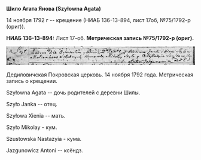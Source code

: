 **Шило Агата Янова (Szyłowna Agata)**

14 ноября 1792 г -- крещение (НИАБ 136-13-894, лист 17об, №75/1792-р
(ориг)).

**НИАБ 136-13-894:** Лист 17-об. **Метрическая запись №75/1792-р
(ориг).**

![](./media/b14e2aad379e6be3824a622aa775c7c8864dd9cf.png)

Дедиловичская Покровская церковь. 14 ноября 1792 года. Метрическая
запись о крещении.

Szyłowna Agata -- дочь родителей с деревни Шилы.

Szyło Janka -- отец.

Szyłowa Xienia -- мать.

Szyło Mikolay - кум.

Szustowska Nastazyia - кума.

Jazgunowicz Antoni -- ксёндз.
